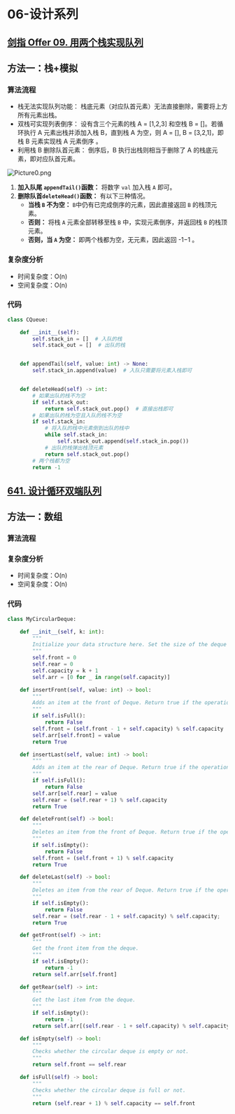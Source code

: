 # 06-设计系列

## [剑指 Offer 09. 用两个栈实现队列](https://leetcode-cn.com/problems/yong-liang-ge-zhan-shi-xian-dui-lie-lcof/)

## 方法一：栈+模拟

### 算法流程

* 栈无法实现队列功能： 栈底元素（对应队首元素）无法直接删除，需要将上方所有元素出栈。
* 双栈可实现列表倒序： 设有含三个元素的栈 A = [1,2,3] 和空栈 B = []。若循环执行 A 元素出栈并添加入栈 B，直到栈 A 为空，则 A = [], B = [3,2,1]，即 栈 B 元素实现栈 A 元素倒序 。
* 利用栈 B 删除队首元素： 倒序后，B 执行出栈则相当于删除了 A 的栈底元素，即对应队首元素。

![Picture0.png](https://cdn.jsdelivr.net/gh/Auto-SK/CDN/Articles/Interviews/2stack-1queue.png)

1. **加入队尾 `appendTail()`函数：** 将数字 `val` 加入栈 `A` 即可。
2. **删除队首`deleteHead()`函数：** 有以下三种情况。
    * **当栈 `B` 不为空：** `B`中仍有已完成倒序的元素，因此直接返回 `B` 的栈顶元素。
    * **否则：** 将栈 `A` 元素全部转移至栈 `B` 中，实现元素倒序，并返回栈 `B` 的栈顶元素。
    * **否则，当 `A` 为空：** 即两个栈都为空，无元素，因此返回 -1−1 。

### 复杂度分析

* 时间复杂度：O(n)
* 空间复杂度：O(n)

### 代码

``` python
class CQueue:

    def __init__(self):
        self.stack_in = []  # 入队的栈
        self.stack_out = []  # 出队的栈


    def appendTail(self, value: int) -> None:
        self.stack_in.append(value)  # 入队只需要将元素入栈即可


    def deleteHead(self) -> int:
        # 如果出队的栈不为空
        if self.stack_out:
            return self.stack_out.pop()  # 直接出栈即可
        # 如果出队的栈为空且入队的栈不为空
        if self.stack_in:
            # 将入队的栈中元素倒到出队的栈中
            while self.stack_in:
                self.stack_out.append(self.stack_in.pop())
            # 出队的栈弹出栈顶元素
            return self.stack_out.pop()
        # 两个栈都为空
        return -1
```

## [641. 设计循环双端队列](https://leetcode-cn.com/problems/design-circular-deque/)

## 方法一：数组

### 算法流程



### 复杂度分析

* 时间复杂度：O(n)
* 空间复杂度：O(n)

### 代码

``` python
class MyCircularDeque:

    def __init__(self, k: int):
        """
        Initialize your data structure here. Set the size of the deque to be k.
        """
        self.front = 0
        self.rear = 0
        self.capacity = k + 1
        self.arr = [0 for _ in range(self.capacity)]

    def insertFront(self, value: int) -> bool:
        """
        Adds an item at the front of Deque. Return true if the operation is successful.
        """
        if self.isFull():
            return False
        self.front = (self.front - 1 + self.capacity) % self.capacity
        self.arr[self.front] = value
        return True

    def insertLast(self, value: int) -> bool:
        """
        Adds an item at the rear of Deque. Return true if the operation is successful.
        """
        if self.isFull():
            return False
        self.arr[self.rear] = value
        self.rear = (self.rear + 1) % self.capacity
        return True

    def deleteFront(self) -> bool:
        """
        Deletes an item from the front of Deque. Return true if the operation is successful.
        """
        if self.isEmpty():
            return False
        self.front = (self.front + 1) % self.capacity
        return True

    def deleteLast(self) -> bool:
        """
        Deletes an item from the rear of Deque. Return true if the operation is successful.
        """
        if self.isEmpty():
            return False
        self.rear = (self.rear - 1 + self.capacity) % self.capacity;
        return True

    def getFront(self) -> int:
        """
        Get the front item from the deque.
        """
        if self.isEmpty():
            return -1
        return self.arr[self.front]

    def getRear(self) -> int:
        """
        Get the last item from the deque.
        """
        if self.isEmpty():
            return -1
        return self.arr[(self.rear - 1 + self.capacity) % self.capacity]

    def isEmpty(self) -> bool:
        """
        Checks whether the circular deque is empty or not.
        """
        return self.front == self.rear

    def isFull(self) -> bool:
        """
        Checks whether the circular deque is full or not.
        """
        return (self.rear + 1) % self.capacity == self.front
```

